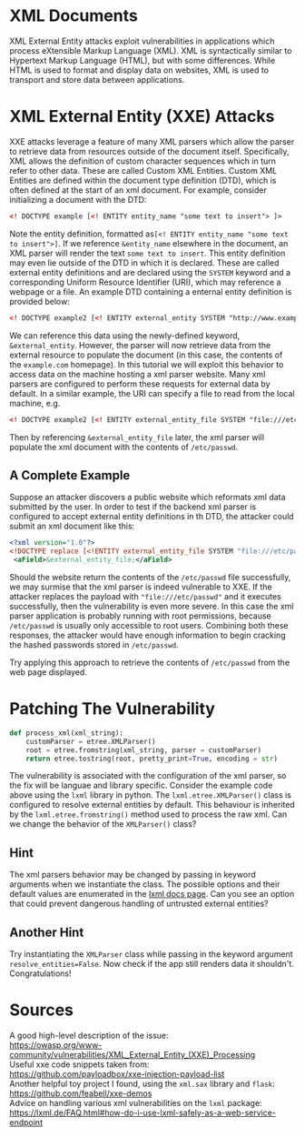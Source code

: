 # XML Documents

XML External Entity attacks exploit vulnerabilities in applications which process eXtensible Markup Language (XML). XML is syntactically similar to Hypertext Markup Language (HTML), but with some differences. While HTML is used to format and display data on websites, XML is used to transport and store data between applications.

# XML External Entity (XXE) Attacks

XXE attacks leverage a feature of many XML parsers which allow the parser to retrieve data from resources outside of the document itself. Specifically, XML allows the definition of custom character sequences which in turn refer to other data. These are called Custom XML Entities. Custom XML Entities are defined within the document type definition (DTD), which is often defined at the start of an xml document. For example, consider initializing a document with the DTD:

```xml
<! DOCTYPE example [<! ENTITY entity_name "some text to insert"> ]>
```

Note the entity definition, formatted as`[<! ENTITY entity_name "some text to insert">]`. If we reference `&entity_name` elsewhere in the document, an XML parser will render the text `some text to insert`.
This entity definition may even lie outside of the DTD in which it is declared. These are called external entity definitions and are declared using the `SYSTEM` keyword and a corresponding Uniform Resource Identifier (URI), which may reference a webpage or a file.  An example DTD containing a enternal entity definition is provided below:

```xml
<! DOCTYPE example2 [<! ENTITY external_entity SYSTEM "http://www.example.com" > ]>
```

We can reference this data using the newly-defined keyword, `&external_entity`. However, the parser will now retrieve data from the external resource to populate the document (in this case, the contents of the `example.com` homepage). In this tutorial we will exploit this behavior to access data on the machine hosting a xml parser website. Many xml parsers are configured to perform these requests for external data by default. In a similar example, the URI can specify a file to read from the local machine, e.g.

```xml
<! DOCTYPE example2 [<! ENTITY external_entity_file SYSTEM "file:///etc/passwd" > ]>
```

Then by referencing `&external_entity_file` later, the xml parser will populate the xml document with the contents of `/etc/passwd`.

## A Complete Example

Suppose an attacker discovers a public website which reformats xml data submitted by the user. In order to test if the backend xml parser is configured to accept external entity definitions in th DTD, the attacker could submit an xml document like this:

```xml
<?xml version="1.0"?>
<!DOCTYPE replace [<!ENTITY external_entity_file SYSTEM "file:///etc/passwd"> ]>
 <aField>&external_entity_file;</aField>
```

Should the website return the contents of  the `/etc/passwd` file successfully, we may surmise that the xml parser is indeed vulnerable to XXE. If the attacker replaces the payload with `"file:///etc/passwd"` and it executes successfully, then the vulnerability is even more severe. In this case the xml parser application is probably running with root permissions, because `/etc/passwd` is usually only accessible to root users. Combining both these responses, the attacker would have enough information to begin cracking the hashed passwords stored in `/etc/passwd`.

Try applying this approach to retrieve the contents of `/etc/passwd` from the web page displayed.

# Patching The Vulnerability

```python
def process_xml(xml_string):
    customParser = etree.XMLParser()
    root = etree.fromstring(xml_string, parser = customParser)
    return etree.tostring(root, pretty_print=True, encoding = str)
```

The vulnerability is associated with the configuration of the xml parser, so the fix will be languae and library specific. Consider the example code above using the `lxml` library in python. The `lxml.etree.XMLParser()` class is configured to resolve external entities by default. This behaviour is inherited by the `lxml.etree.fromstring()` method used to process the raw xml. Can we change the behavior of the `XMLParser()` class?

## Hint

The xml parsers behavior may be changed by passing in keyword arguments when we instantiate the class. The possible options and their default values are enumerated in the [lxml docs page](https://lxml.de/api/lxml.etree.XMLParser-class.html). Can you see an option that could prevent dangerous handling of untrusted external entities?

## Another Hint

Try instantiating the `XMLParser` class while passing in the keyword argument `resolve_entities=False`. Now check if the app still renders data it shouldn't. Congratulations!

# Sources

A good high-level description of the issue:  
https://owasp.org/www-community/vulnerabilities/XML_External_Entity_(XXE)_Processing  
Useful xxe code snippets taken from:  
https://github.com/payloadbox/xxe-injection-payload-list  
Another helpful toy project I found, using the `xml.sax` library and `flask`:  
https://github.com/feabell/xxe-demos  
Advice on handling various xml vulnerabilities on the `lxml` package:  
https://lxml.de/FAQ.html#how-do-i-use-lxml-safely-as-a-web-service-endpoint
